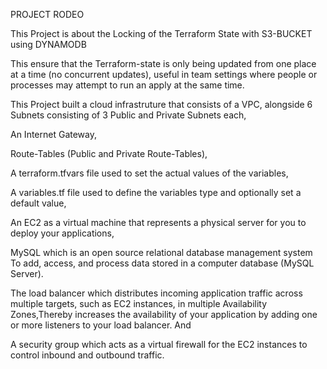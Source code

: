 PROJECT RODEO

This Project is about the Locking of the Terraform State with S3-BUCKET using DYNAMODB

This ensure that the Terraform-state is only being updated from one place at a time (no concurrent updates), useful in team settings where people or
processes may attempt to run an apply at the same time.

This Project built a cloud infrastruture that consists of a VPC, alongside 6 Subnets consisting of 3 Public and Private Subnets each,

An Internet Gateway,

Route-Tables (Public and Private Route-Tables),

A terraform.tfvars file used to set the actual values of the variables,

A variables.tf file used to define the variables type and optionally set a default value,

An EC2 as a virtual machine that represents a physical server for you to deploy your applications,

MySQL which is an open source relational database management system To add, access, and process data stored in a computer database (MySQL Server).

The load balancer which distributes incoming application traffic across multiple targets, such as EC2 instances, in multiple Availability Zones,Thereby increases the availability of your application by adding one or more listeners to your load balancer. And

A security group which acts as a virtual firewall for the EC2 instances to control inbound and outbound traffic.
